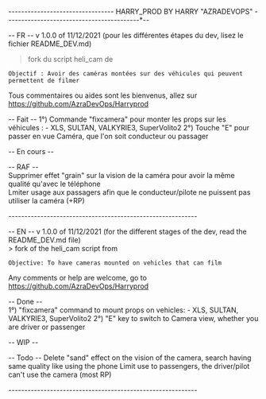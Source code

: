 --------------------------------- HARRY_PROD BY HARRY "AZRADEVOPS" ------------------------------------------*--

-- FR --
   v 1.0.0 of 11/12/2021 (pour les différentes étapes du dev, lisez le fichier README_DEV.md)
   > fork du script heli_cam de

   	Objectif : Avoir des caméras montées sur des véhicules qui peuvent permettent de filmer

   Tous commentaires ou aides sont les bienvenus, allez sur  https://github.com/AzraDevOps/Harryprod
	 
-- Fait --
1°) Commande "fixcamera" pour monter les props sur les véhicules :
	- XLS, SULTAN, VALKYRIE3, SuperVolito2
2°) Touche "E" pour passer en vue Caméra, que l'on soit conducteur ou passager

-- En cours --

-- RAF --		
Supprimer effet "grain" sur la vision de la caméra pour avoir la même qualité qu'avec le téléphone	
Lmiter usage aux passagers afin que le conducteur/pilote ne puissent pas utiliser la caméra (+RP)		

--*-*-*-*-*-*-*-*-*-*-*-*-*-*-*-*-*-*-*-*-*-*-*-*-*-*-*-*-*-*-*-*-*-*-*-*-*-*-*-*-*-*-*-*-*-*-*-*-*-*-*-*-*-*-*-*--

-- EN --
	v 1.0.0 of 11/12/2021 (for the different stages of the dev, read the README_DEV.md file) 	
	> fork of the heli_cam script from																	

	Objective: To have cameras mounted on vehicles that can film						
	
  Any comments or help are welcome, go to https://github.com/AzraDevOps/Harryprod 			
	
-- Done --																	
1°) "fixcamera" command to mount props on vehicles: 
	- XLS, SULTAN, VALKYRIE3, SuperVolito2
2°) "E" key to switch to Camera view, whether you are driver or passenger

-- WIP --	

-- Todo --
Delete "sand" effect on the vision of the camera, search having same quality like using the phone 
Limit use to passengers, the driver/pilot can't use the camera (most RP) 

--*-*-*-*-*-*-*-*-*-*-*-*-*-*-*-*-*-*-*-*-*-*-*-*-*-*-*-*-*-*-*-*-*-*-*-*-*-*-*-*-*-*-*-*-*-*-*-*-*-*-*-*-*-*-*-*--
